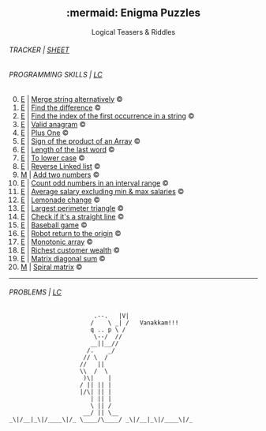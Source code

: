 <div align=center>
  <h2>:mermaid: Enigma Puzzles</h2>
  Logical Teasers & Riddles
</div>
 

<h6>TRACKER | <a href="https://1drv.ms/x/c/cbde7499c4ca2e8c/EZAt2w_Zyd1GmF71id8q2b0BkEsUJ72D2reFDeS4QhiAlA?e=OCjvfc">SHEET</a></h6>
<h6>PROGRAMMING SKILLS | <a href="https://leetcode.com/studyplan/programming-skills/">LC</a></h6>
<ol start="0">
  <li><a href="https://leetcode.com/problems/merge-strings-alternately/">E</a> | <a href="the_riddles/1768_merge_strings_alternatively">Merge string alternatively</a> ©️</li>
  <li><a href="https://leetcode.com/problems/find-the-difference/">E</a> | <a href="the_riddles/389_find_the_difference">Find the difference</a> ©️</li>
  <li><a href="https://leetcode.com/problems/find-the-index-of-the-first-occurrence-in-a-string/">E</a> | <a href="the_riddles/28_find_index_of_first_occurrence_in_string">Find the index of the first occurrence in a string</a> ©️</li>
  <li><a href="https://leetcode.com/problems/valid-anagram/">E</a> | <a href="the_riddles/242_valid_anagram">Valid anagram</a> ©️</li>
  <li><a href="https://leetcode.com/problems/plus-one">E</a> | <a href="the_riddles/66_plus_one">Plus One</a> ©️</li>
  <li><a href="https://leetcode.com/problems/sign-of-the-product-of-an-array/">E</a> | <a href="the_riddles/1822_sign_of_product_of_an_array">Sign of the product of an Array</a> ©️</li>
  <li><a href="https://leetcode.com/problems/length-of-last-word">E</a> | <a href="the_riddles/58_length_of_last_word">Length of the last word</a> ©️</li>
  <li><a href="https://leetcode.com/problems/to-lower-case">E</a> | <a href="the_riddles/709_to_lower_case">To lower case</a> ©️</li>
  <li><a href="https://leetcode.com/problems/reverse-linked-list">E</a> | <a href="the_riddles/206_reverse_linked_list">Reverse Linked list</a> ©️</li>
  <li><a href="https://leetcode.com/problems/add-two-numbers">M</a> | <a href="the_riddles/2_add_two_numbers">Add two numbers</a> ©️</li>
  <li><a href="https://leetcode.com/problems/count-odd-numbers-in-an-interval-range/">E</a> | <a href="the_riddles/1523_count_odd_number_in_interval_range">Count odd numbers in an interval range</a> ©️</li>
  <li><a href="https://leetcode.com/problems/average-salary-excluding-the-minimum-and-maximum-salary/">E</a> | <a href="the_riddles/1491_average_salary_excluding_min_and_max_salaries">Average salary excluding min & max salaries</a> ©️</li>
  <li><a href="https://leetcode.com/problems/lemonade-change">E</a> | <a href="the_riddles/860_lemonade_change">Lemonade change</a> ©️</li>
  <li><a href="https://leetcode.com/problems/largest-perimeter-triangle/">E</a> | <a href="the_riddles/976_largest_perimeter_triangle">Largest perimeter triangle</a> ©️</li>
  <li><a href="https://leetcode.com/problems/check-if-it-is-a-straight-line">E</a> | <a href="the_riddles/1232_check_if_its_straight_line">Check if it's a straight line</a> ©️</li>
  <li><a href="https://leetcode.com/problems/baseball-game">E</a> | <a href="the_riddles/682_baseball_game">Baseball game</a> ©️</li>
  <li><a href="https://leetcode.com/problems/robot-return-to-origin">E</a> | <a href="the_riddles/657_robot_return_to_origin">Robot return to the origin</a> ©️</li>
  <li><a href="https://leetcode.com/problems/monotonic-array/">E</a> | <a href="the_riddles/896_monotonic_array">Monotonic array</a> ©️</li>
  <li><a href="https://leetcode.com/problems/richest-customer-wealth">E</a> | <a href="the_riddles/1672_richest_customer_wealth">Richest customer wealth</a> ©️</li>
  <li><a href="https://leetcode.com/problems/matrix-diagonal-sum">E</a> | <a href="the_riddles/1572_matrix_diagonal_sum">Matrix diagonal sum</a> ©️</li>
  <li><a href="https://leetcode.com/problems/spiral-matrix">M</a> | <a href="the_riddles/21_spiral_matrix">Spiral matrix</a> ©️</li>
</ol>


---


<h6>PROBLEMS | <a href="https://leetcode.com/">LC</a></h6>


```
                        .--.   |V|
                       /    \ _| /   Vanakkam!!!
                       q .. p \ /
                        \--/  //
                       __||__//
                      /.    _/
                     // \  /
                    //   ||
                    \\  /  \
                     )\|    |
                    / || || |
                    |/\| || |
                       | || |
                       \ || /
                     __/ || \__
_\|/__|_\|/____\|/_ \____/\____/ _\|/__|_\|/____\|/_
```
